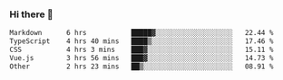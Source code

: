 ### Hi there 👋

<!--
**WShiBin/WShiBin** is a ✨ _special_ ✨ repository because its `README.md` (this file) appears on your GitHub profile.

Here are some ideas to get you started:

- 🔭 I’m currently working on ...
- 🌱 I’m currently learning ...
- 👯 I’m looking to collaborate on ...
- 🤔 I’m looking for help with ...
- 💬 Ask me about ...
- 📫 How to reach me: ...
- 😄 Pronouns: ...
- ⚡ Fun fact: ...
-->

<!--START_SECTION:waka-->

```txt
Markdown      6 hrs           █████▓░░░░░░░░░░░░░░░░░░░   22.44 %
TypeScript    4 hrs 40 mins   ████▒░░░░░░░░░░░░░░░░░░░░   17.46 %
CSS           4 hrs 3 mins    ███▓░░░░░░░░░░░░░░░░░░░░░   15.11 %
Vue.js        3 hrs 56 mins   ███▓░░░░░░░░░░░░░░░░░░░░░   14.73 %
Other         2 hrs 23 mins   ██▒░░░░░░░░░░░░░░░░░░░░░░   08.91 %
```

<!--END_SECTION:waka-->
